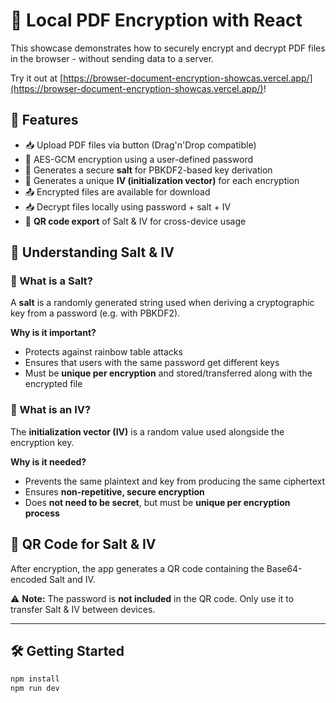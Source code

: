 # 🔐 Local PDF Encryption with React

This showcase demonstrates how to securely encrypt and decrypt PDF files in the browser - without sending data to a server.

Try it out at [https://browser-document-encryption-showcas.vercel.app/](https://browser-document-encryption-showcas.vercel.app/)!

## 🚀 Features

- 📥 Upload PDF files via button (Drag'n'Drop compatible)
- 🔐 AES-GCM encryption using a user-defined password
- 🧂 Generates a secure **salt** for PBKDF2-based key derivation
- 🔁 Generates a unique **IV (initialization vector)** for each encryption
- 📤 Encrypted files are available for download
- 📥 Decrypt files locally using password + salt + IV
- 📱 **QR code export** of Salt & IV for cross-device usage

## 🧠 Understanding Salt & IV

### 🧂 What is a Salt?

A **salt** is a randomly generated string used when deriving a cryptographic key from a password (e.g. with PBKDF2).

**Why is it important?**

- Protects against rainbow table attacks
- Ensures that users with the same password get different keys
- Must be **unique per encryption** and stored/transferred along with the encrypted file

### 🔁 What is an IV?

The **initialization vector (IV)** is a random value used alongside the encryption key.

**Why is it needed?**

- Prevents the same plaintext and key from producing the same ciphertext
- Ensures **non-repetitive, secure encryption**
- Does **not need to be secret**, but must be **unique per encryption process**

## 📱 QR Code for Salt & IV

After encryption, the app generates a QR code containing the Base64-encoded Salt and IV.

⚠️ **Note:** The password is **not included** in the QR code. Only use it to transfer Salt & IV between devices.

---

## 🛠️ Getting Started

```bash
npm install
npm run dev
